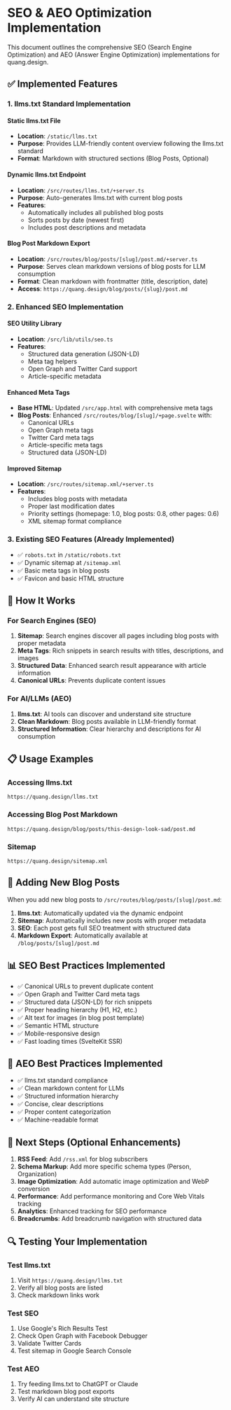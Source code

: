 # SEO & AEO Optimization Implementation

This document outlines the comprehensive SEO (Search Engine Optimization) and AEO (Answer Engine Optimization) implementations for quang.design.

## ✅ Implemented Features

### 1. llms.txt Standard Implementation

#### Static llms.txt File

- **Location**: `/static/llms.txt`
- **Purpose**: Provides LLM-friendly content overview following the llms.txt standard
- **Format**: Markdown with structured sections (Blog Posts, Optional)

#### Dynamic llms.txt Endpoint

- **Location**: `/src/routes/llms.txt/+server.ts`
- **Purpose**: Auto-generates llms.txt with current blog posts
- **Features**:
  - Automatically includes all published blog posts
  - Sorts posts by date (newest first)
  - Includes post descriptions and metadata

#### Blog Post Markdown Export

- **Location**: `/src/routes/blog/posts/[slug]/post.md/+server.ts`
- **Purpose**: Serves clean markdown versions of blog posts for LLM consumption
- **Format**: Clean markdown with frontmatter (title, description, date)
- **Access**: `https://quang.design/blog/posts/{slug}/post.md`

### 2. Enhanced SEO Implementation

#### SEO Utility Library

- **Location**: `/src/lib/utils/seo.ts`
- **Features**:
  - Structured data generation (JSON-LD)
  - Meta tag helpers
  - Open Graph and Twitter Card support
  - Article-specific metadata

#### Enhanced Meta Tags

- **Base HTML**: Updated `/src/app.html` with comprehensive meta tags
- **Blog Posts**: Enhanced `/src/routes/blog/[slug]/+page.svelte` with:
  - Canonical URLs
  - Open Graph meta tags
  - Twitter Card meta tags
  - Article-specific meta tags
  - Structured data (JSON-LD)

#### Improved Sitemap

- **Location**: `/src/routes/sitemap.xml/+server.ts`
- **Features**:
  - Includes blog posts with metadata
  - Proper last modification dates
  - Priority settings (homepage: 1.0, blog posts: 0.8, other pages: 0.6)
  - XML sitemap format compliance

### 3. Existing SEO Features (Already Implemented)

- ✅ `robots.txt` in `/static/robots.txt`
- ✅ Dynamic sitemap at `/sitemap.xml`
- ✅ Basic meta tags in blog posts
- ✅ Favicon and basic HTML structure

## 🚀 How It Works

### For Search Engines (SEO)

1. **Sitemap**: Search engines discover all pages including blog posts with proper metadata
2. **Meta Tags**: Rich snippets in search results with titles, descriptions, and images
3. **Structured Data**: Enhanced search result appearance with article information
4. **Canonical URLs**: Prevents duplicate content issues

### For AI/LLMs (AEO)

1. **llms.txt**: AI tools can discover and understand site structure
2. **Clean Markdown**: Blog posts available in LLM-friendly format
3. **Structured Information**: Clear hierarchy and descriptions for AI consumption

## 📋 Usage Examples

### Accessing llms.txt

```
https://quang.design/llms.txt
```

### Accessing Blog Post Markdown

```
https://quang.design/blog/posts/this-design-look-sad/post.md
```

### Sitemap

```
https://quang.design/sitemap.xml
```

## 🔧 Adding New Blog Posts

When you add new blog posts to `/src/routes/blog/posts/[slug]/post.md`:

1. **llms.txt**: Automatically updated via the dynamic endpoint
2. **Sitemap**: Automatically includes new posts with proper metadata
3. **SEO**: Each post gets full SEO treatment with structured data
4. **Markdown Export**: Automatically available at `/blog/posts/[slug]/post.md`

## 📊 SEO Best Practices Implemented

- ✅ Canonical URLs to prevent duplicate content
- ✅ Open Graph and Twitter Card meta tags
- ✅ Structured data (JSON-LD) for rich snippets
- ✅ Proper heading hierarchy (H1, H2, etc.)
- ✅ Alt text for images (in blog post template)
- ✅ Semantic HTML structure
- ✅ Mobile-responsive design
- ✅ Fast loading times (SvelteKit SSR)

## 🤖 AEO Best Practices Implemented

- ✅ llms.txt standard compliance
- ✅ Clean markdown content for LLMs
- ✅ Structured information hierarchy
- ✅ Concise, clear descriptions
- ✅ Proper content categorization
- ✅ Machine-readable format

## 🎯 Next Steps (Optional Enhancements)

1. **RSS Feed**: Add `/rss.xml` for blog subscribers
2. **Schema Markup**: Add more specific schema types (Person, Organization)
3. **Image Optimization**: Add automatic image optimization and WebP conversion
4. **Performance**: Add performance monitoring and Core Web Vitals tracking
5. **Analytics**: Enhanced tracking for SEO performance
6. **Breadcrumbs**: Add breadcrumb navigation with structured data

## 🔍 Testing Your Implementation

### Test llms.txt

1. Visit `https://quang.design/llms.txt`
2. Verify all blog posts are listed
3. Check markdown links work

### Test SEO

1. Use Google's Rich Results Test
2. Check Open Graph with Facebook Debugger
3. Validate Twitter Cards
4. Test sitemap in Google Search Console

### Test AEO

1. Try feeding llms.txt to ChatGPT or Claude
2. Test markdown blog post exports
3. Verify AI can understand site structure

